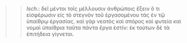 

>>  *Isch.*: δεῖ μέντοι τοῖς μέλλουσιν ἀνθρώποις ἕξειν ὅ τι εἰσφέρωσιν εἰς τὸ στεγνὸν τοῦ ἐργασομένου τὰς ἐν τῷ ὑπαίθρῳ ἐργασίας. καὶ γὰρ νεατὸς καὶ σπόρος καὶ φυτεία καὶ νομαὶ ὑπαίθρια ταῦτα πάντα ἔργα ἐστίν: ἐκ τούτων δὲ τὰ ἐπιτήδεια γίγνεται.